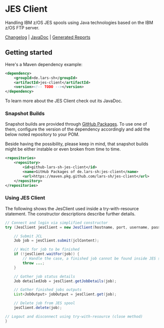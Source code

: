 # JES Client
Handling IBM z/OS JES spools using Java technologies based on the IBM z/OS FTP server.

[Changelog](CHANGELOG.md)  |  [JavaDoc](https://lars-sh.github.io/jes-client/apidocs)  |  [Generated Reports](https://lars-sh.github.io/jes-client/project-reports.html)

## Getting started
Here's a Maven dependency example:

```XML
<dependency>
	<groupId>de.lars-sh</groupId>
	<artifactId>jes-client</artifactId>
	<version><!-- TODO --></version>
</dependency>
```

To learn more about the JES Client check out its JavaDoc.

### Snapshot Builds
Snapshot builds are provided through [GitHub Packages](https://github.com/lars-sh/jes-client/packages). To use one of them, configure the version of the dependency accordingly and add the below noted repository to your POM.

Beside having the possibility, please keep in mind, that snapshot builds might be either instable or even broken from time to time.

```XML
<repositories>
	<repository>
		<id>github-lars-sh-jes-client</id>
		<name>GitHub Packages of de.lars-sh:jes-client</name>
		<url>https://maven.pkg.github.com/lars-sh/jes-client</url>
	</repository>
</repositories>
```

### Using JES Client
The following shows the JesClient used inside a try-with-resource statement. The constructor descriptions describe further details.

```Java
// Connect and login via simplified constructor
try (JesClient jesClient = new JesClient(hostname, port, username, password)) {

	// Submit JCL
	Job job = jesClient.submit(jclContent);

	// Wait for job to be finished
	if (!jesClient.waitFor(job)) {
		// Handle the case, a finished job cannot be found inside JES spool any longer
		throw ...;
	}

	// Gather job status details
	Job detailedJob = jesClient.getJobDetails(job);

	// Gather finished jobs outputs
	List<JobOutput> jobOutput = jesClient.get(job);

	// Delete job from JES spool
	jesClient.delete(job);

// Logout and disconnect using try-with-resource (close method)
}
```
